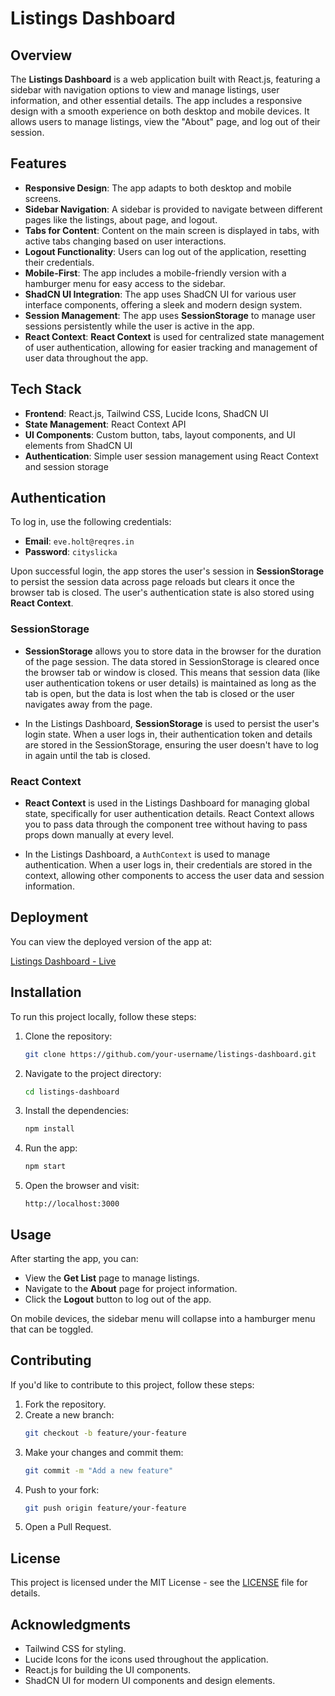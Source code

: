 # Listings Dashboard

## Overview

The **Listings Dashboard** is a web application built with React.js, featuring a sidebar with navigation options to view and manage listings, user information, and other essential details. The app includes a responsive design with a smooth experience on both desktop and mobile devices. It allows users to manage listings, view the "About" page, and log out of their session.

## Features

- **Responsive Design**: The app adapts to both desktop and mobile screens.
- **Sidebar Navigation**: A sidebar is provided to navigate between different pages like the listings, about page, and logout.
- **Tabs for Content**: Content on the main screen is displayed in tabs, with active tabs changing based on user interactions.
- **Logout Functionality**: Users can log out of the application, resetting their credentials.
- **Mobile-First**: The app includes a mobile-friendly version with a hamburger menu for easy access to the sidebar.
- **ShadCN UI Integration**: The app uses ShadCN UI for various user interface components, offering a sleek and modern design system.
- **Session Management**: The app uses **SessionStorage** to manage user sessions persistently while the user is active in the app.
- **React Context**: **React Context** is used for centralized state management of user authentication, allowing for easier tracking and management of user data throughout the app.

## Tech Stack

- **Frontend**: React.js, Tailwind CSS, Lucide Icons, ShadCN UI
- **State Management**: React Context API
- **UI Components**: Custom button, tabs, layout components, and UI elements from ShadCN UI
- **Authentication**: Simple user session management using React Context and session storage

## Authentication

To log in, use the following credentials:

- **Email**: `eve.holt@reqres.in`
- **Password**: `cityslicka`

Upon successful login, the app stores the user's session in **SessionStorage** to persist the session data across page reloads but clears it once the browser tab is closed. The user's authentication state is also stored using **React Context**.

### SessionStorage

- **SessionStorage** allows you to store data in the browser for the duration of the page session. The data stored in SessionStorage is cleared once the browser tab or window is closed. This means that session data (like user authentication tokens or user details) is maintained as long as the tab is open, but the data is lost when the tab is closed or the user navigates away from the page.

- In the Listings Dashboard, **SessionStorage** is used to persist the user's login state. When a user logs in, their authentication token and details are stored in the SessionStorage, ensuring the user doesn't have to log in again until the tab is closed.

### React Context

- **React Context** is used in the Listings Dashboard for managing global state, specifically for user authentication details. React Context allows you to pass data through the component tree without having to pass props down manually at every level.

- In the Listings Dashboard, a `AuthContext` is used to manage authentication. When a user logs in, their credentials are stored in the context, allowing other components to access the user data and session information.

## Deployment

You can view the deployed version of the app at:

[Listings Dashboard - Live](https://userlist-static-site.onrender.com/auth)

## Installation

To run this project locally, follow these steps:

1. Clone the repository:
    ```bash
    git clone https://github.com/your-username/listings-dashboard.git
    ```

2. Navigate to the project directory:
    ```bash
    cd listings-dashboard
    ```

3. Install the dependencies:
    ```bash
    npm install
    ```

4. Run the app:
    ```bash
    npm start
    ```

5. Open the browser and visit:
    ```
    http://localhost:3000
    ```

## Usage

After starting the app, you can:

- View the **Get List** page to manage listings.
- Navigate to the **About** page for project information.
- Click the **Logout** button to log out of the app.

On mobile devices, the sidebar menu will collapse into a hamburger menu that can be toggled.

## Contributing

If you'd like to contribute to this project, follow these steps:

1. Fork the repository.
2. Create a new branch:
    ```bash
    git checkout -b feature/your-feature
    ```
3. Make your changes and commit them:
    ```bash
    git commit -m "Add a new feature"
    ```
4. Push to your fork:
    ```bash
    git push origin feature/your-feature
    ```
5. Open a Pull Request.

## License

This project is licensed under the MIT License - see the [LICENSE](LICENSE) file for details.

## Acknowledgments

- Tailwind CSS for styling.
- Lucide Icons for the icons used throughout the application.
- React.js for building the UI components.
- ShadCN UI for modern UI components and design elements.

